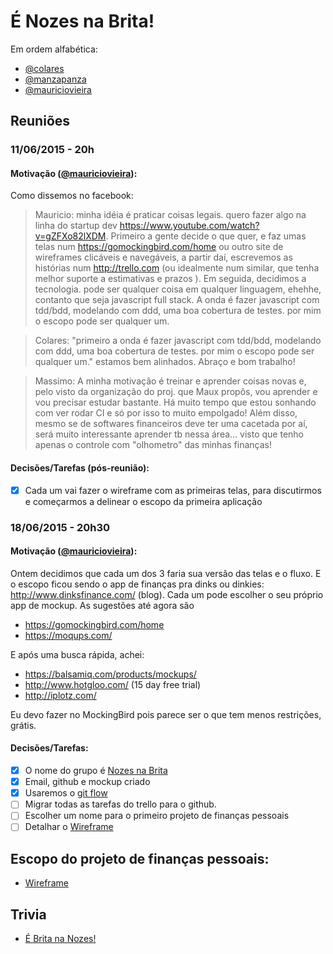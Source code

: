 # É Nozes na Brita!

Em ordem alfabética:

* [@colares](http://github.com/colares)
* [@manzapanza](http://github.com/manzapanza)
* [@mauriciovieira](http://github.com/mauriciovieira)

## Reuniões

### 11/06/2015 - 20h

#### Motivação ([@mauriciovieira](http://github.com/mauriciovieira)):

Como dissemos no facebook:

> Mauricio:  minha idéia é praticar coisas legais. quero fazer algo na linha do startup dev https://www.youtube.com/watch?v=gZFXo82lXDM. Primeiro a gente decide o que quer, e faz umas telas num https://gomockingbird.com/home ou outro site de wireframes clicáveis e navegáveis, a partir daí, escrevemos as histórias num http://trello.com (ou idealmente num similar, que tenha melhor suporte a estimativas e prazos ). Em seguida, decidimos a tecnologia. pode ser qualquer coisa em qualquer linguagem, ehehhe, contanto que seja javascript full stack. A onda é fazer javascript com tdd/bdd, modelando com ddd, uma boa cobertura de testes. por mim o escopo pode ser qualquer um.

> Colares: "primeiro a onda é fazer javascript com tdd/bdd, modelando com ddd, uma boa cobertura de testes. por mim o escopo pode ser qualquer um." estamos bem alinhados. Abraço e bom trabalho!

> Massimo: A minha motivação é treinar e aprender coisas novas e, pelo visto da organização do proj. que Maux propôs, vou aprender e vou precisar estudar bastante. Há muito tempo que estou sonhando com ver rodar CI e só por isso to muito empolgado! Além disso, mesmo se de softwares financeiros deve ter uma cacetada por aí, será muito interessante aprender tb nessa área... visto que tenho apenas o controle com "olhometro" das minhas finanças!

#### Decisões/Tarefas (pós-reunião):

- [x] Cada um vai fazer o wireframe com as primeiras telas, para discutirmos e começarmos a delinear o escopo da primeira aplicação

###  18/06/2015 - 20h30

#### Motivação ([@mauriciovieira](http://github.com/mauriciovieira)):

Ontem decidimos que cada um dos 3 faria sua versão das telas e o fluxo. E o escopo ficou sendo o app de finanças pra dinks ou dinkies: http://www.dinksfinance.com/ (blog). Cada um pode escolher o seu próprio app de mockup. As sugestões até agora são

* https://gomockingbird.com/home
* https://moqups.com/

E após uma busca rápida, achei:

* https://balsamiq.com/products/mockups/
* http://www.hotgloo.com/ (15 day free trial)
* http://iplotz.com/

Eu devo fazer no MockingBird pois parece ser o que tem menos restrições, grátis.

#### Decisões/Tarefas:

- [x] O nome do grupo é [Nozes na Brita](http://github.com/nozesnabrita)
- [x] Email, github e mockup criado
- [x] Usaremos o [git flow](https://github.com/nvie/gitflow)
- [ ] Migrar todas as tarefas do trello para o github.
- [ ] Escolher um nome para o primeiro projeto de finanças pessoais
- [ ] Detalhar o [Wireframe](https://moqups.com/#!/edit/nozesnabrita@gmail.com/ACmJwGka)

## Escopo do projeto de finanças pessoais:

* [Wireframe](https://moqups.com/#!/edit/nozesnabrita@gmail.com/ACmJwGka)

## Trivia

* [É Brita na Nozes!](http://colunas.revistagalileu.globo.com/buzz/2013/02/25/chineses-vendem-nozes-falsificadas-com-pedras-dentro/)
